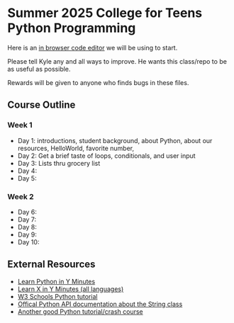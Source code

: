 # Summer 2025 College for Teens Python Programming

Here is an [in browser code editor](https://www.online-python.com/) we will be using to start.

Please tell Kyle any and all ways to improve. He wants this class/repo to be as useful as possible. 

Rewards will be given to anyone who finds bugs in these files.

## Course Outline

### Week 1
* Day 1: introductions, student background, about Python, about our resources, HelloWorld, favorite number, 
* Day 2: Get a brief taste of loops, conditionals, and user input
* Day 3: Lists thru grocery list
* Day 4: 
* Day 5: 

### Week 2
* Day 6: 
* Day 7: 
* Day 8: 
* Day 9: 
* Day 10: 

## External Resources
* [Learn Python in Y Minutes](https://learnxinyminutes.com/docs/python/)
* [Learn X in Y Minutes (all languages)](https://learnxinyminutes.com/)
* [W3 Schools Python tutorial](https://www.w3schools.com/python/)
* [Offical Python API documentation about the String class](https://docs.python.org/2/library/strings.html)
* [Another good Python tutorial/crash course](https://www.tutorialspoint.com/python/index.htm)
  
